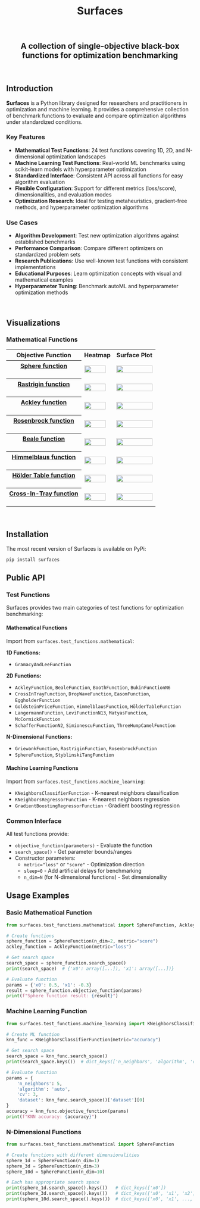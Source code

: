 <H1 align="center">
    Surfaces
</H1>

<br>

<H2 align="center">
    A collection of single-objective black-box functions for optimization benchmarking
</H2>

<br>

## Introduction

**Surfaces** is a Python library designed for researchers and practitioners in optimization and machine learning. It provides a comprehensive collection of benchmark functions to evaluate and compare optimization algorithms under standardized conditions.

### Key Features

- **Mathematical Test Functions**: 24 test functions covering 1D, 2D, and N-dimensional optimization landscapes
- **Machine Learning Test Functions**: Real-world ML benchmarks using scikit-learn models with hyperparameter optimization
- **Standardized Interface**: Consistent API across all functions for easy algorithm evaluation
- **Flexible Configuration**: Support for different metrics (loss/score), dimensionalities, and evaluation modes
- **Optimization Research**: Ideal for testing metaheuristics, gradient-free methods, and hyperparameter optimization algorithms

### Use Cases

- **Algorithm Development**: Test new optimization algorithms against established benchmarks
- **Performance Comparison**: Compare different optimizers on standardized problem sets  
- **Research Publications**: Use well-known test functions with consistent implementations
- **Educational Purposes**: Learn optimization concepts with visual and mathematical examples
- **Hyperparameter Tuning**: Benchmark autoML and hyperparameter optimization methods


<br>

## Visualizations

### Mathematical Functions

<table style="width:100%">
  <tr>
    <th> <b>Objective Function</b> </th>
    <th> <b>Heatmap</b> </th> 
    <th> <b>Surface Plot</b> </th>
  </tr>
  <tr>
    <th> <ins>Sphere function</ins> <br><br>  </th>
    <td> <img src="./doc/images/mathematical/sphere_function_heatmap.jpg" width="90%"> </td>
    <td> <img src="./doc/images/mathematical/sphere_function_surface.jpg" width="100%"> </td>
  </tr>
  <tr>
    <th> <ins>Rastrigin function</ins> <br><br> </th>
    <td> <img src="./doc/images/mathematical/rastrigin_function_heatmap.jpg" width="90%"> </td>
    <td> <img src="./doc/images/mathematical/rastrigin_function_surface.jpg" width="100%"> </td>
  </tr>
  <tr>
    <th> <ins>Ackley function</ins> <br><br> </th>
    <td> <img src="./doc/images/mathematical/ackley_function_heatmap.jpg" width="90%"> </td>
    <td> <img src="./doc/images/mathematical/ackley_function_surface.jpg" width="100%"> </td>
  </tr>
  <tr>
    <th> <ins>Rosenbrock function</ins> <br><br> </th>
    <td> <img src="./doc/images/mathematical/rosenbrock_function_heatmap.jpg" width="90%"> </td>
    <td> <img src="./doc/images/mathematical/rosenbrock_function_surface.jpg" width="100%"> </td>
  </tr>
  <tr>
    <th> <ins>Beale function</ins> <br><br> </th>
    <td> <img src="./doc/images/mathematical/beale_function_heatmap.jpg" width="90%"> </td>
    <td> <img src="./doc/images/mathematical/beale_function_surface.jpg" width="100%"> </td>
  </tr>
  <tr>
    <th> <ins>Himmelblaus function</ins> <br><br> </th>
    <td> <img src="./doc/images/mathematical/himmelblaus_function_heatmap.jpg" width="90%"> </td>
    <td> <img src="./doc/images/mathematical/himmelblaus_function_surface.jpg" width="100%"> </td>
  </tr>
  <tr>
    <th> <ins>Hölder Table function</ins> <br><br> </th>
    <td> <img src="./doc/images/mathematical/hölder_table_function_heatmap.jpg" width="90%"> </td>
    <td> <img src="./doc/images/mathematical/hölder_table_function_surface.jpg" width="100%"> </td>
  </tr>
  <tr>
    <th> <ins>Cross-In-Tray function</ins> <br><br> </th>
    <td> <img src="./doc/images/mathematical/cross_in_tray_function_heatmap.jpg" width="90%"> </td>
    <td> <img src="./doc/images/mathematical/cross_in_tray_function_surface.jpg" width="100%"> </td>
  </tr>
</table>


<br>

## Installation

The most recent version of Surfaces is available on PyPi:

```console
pip install surfaces
```

## Public API

### Test Functions

Surfaces provides two main categories of test functions for optimization benchmarking:

#### Mathematical Functions

Import from `surfaces.test_functions.mathematical`:

**1D Functions:**
- `GramacyAndLeeFunction`

**2D Functions:**
- `AckleyFunction`, `BealeFunction`, `BoothFunction`, `BukinFunctionN6`
- `CrossInTrayFunction`, `DropWaveFunction`, `EasomFunction`, `EggholderFunction`
- `GoldsteinPriceFunction`, `HimmelblausFunction`, `HölderTableFunction`
- `LangermannFunction`, `LeviFunctionN13`, `MatyasFunction`, `McCormickFunction`
- `SchafferFunctionN2`, `SimionescuFunction`, `ThreeHumpCamelFunction`

**N-Dimensional Functions:**
- `GriewankFunction`, `RastriginFunction`, `RosenbrockFunction`
- `SphereFunction`, `StyblinskiTangFunction`

#### Machine Learning Functions

Import from `surfaces.test_functions.machine_learning`:

- `KNeighborsClassifierFunction` - K-nearest neighbors classification
- `KNeighborsRegressorFunction` - K-nearest neighbors regression  
- `GradientBoostingRegressorFunction` - Gradient boosting regression

### Common Interface

All test functions provide:

- `objective_function(parameters)` - Evaluate the function
- `search_space()` - Get parameter bounds/ranges
- Constructor parameters:
  - `metric="loss"` or `"score"` - Optimization direction
  - `sleep=0` - Add artificial delays for benchmarking
  - `n_dim=N` (for N-dimensional functions) - Set dimensionality

## Usage Examples

### Basic Mathematical Function

```python
from surfaces.test_functions.mathematical import SphereFunction, AckleyFunction

# Create functions
sphere_function = SphereFunction(n_dim=2, metric="score")
ackley_function = AckleyFunction(metric="loss")

# Get search space
search_space = sphere_function.search_space()
print(search_space)  # {'x0': array([...]), 'x1': array([...])}

# Evaluate function
params = {'x0': 0.5, 'x1': -0.3}
result = sphere_function.objective_function(params)
print(f"Sphere function result: {result}")
```

### Machine Learning Function

```python
from surfaces.test_functions.machine_learning import KNeighborsClassifierFunction

# Create ML function
knn_func = KNeighborsClassifierFunction(metric="accuracy")

# Get search space
search_space = knn_func.search_space()
print(search_space.keys())  # dict_keys(['n_neighbors', 'algorithm', 'cv', 'dataset'])

# Evaluate function
params = {
    'n_neighbors': 5,
    'algorithm': 'auto', 
    'cv': 3,
    'dataset': knn_func.search_space()['dataset'][0]
}
accuracy = knn_func.objective_function(params)
print(f"KNN accuracy: {accuracy}")
```

### N-Dimensional Functions

```python
from surfaces.test_functions.mathematical import SphereFunction

# Create functions with different dimensionalities
sphere_1d = SphereFunction(n_dim=1)
sphere_3d = SphereFunction(n_dim=3) 
sphere_10d = SphereFunction(n_dim=10)

# Each has appropriate search space
print(sphere_1d.search_space().keys())   # dict_keys(['x0'])
print(sphere_3d.search_space().keys())   # dict_keys(['x0', 'x1', 'x2'])
print(sphere_10d.search_space().keys())  # dict_keys(['x0', 'x1', ..., 'x9'])
```


